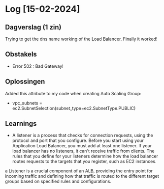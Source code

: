 # Log [15-02-2024]

## Dagverslag (1 zin)
Trying to get the dns name working of the Load Balancer. Finally it worked!

## Obstakels

- Error 502 : Bad Gateway!

## Oplossingen

Added this attribute to my code when creating Auto Scaling Group: 

 - vpc_subnets = ec2.SubnetSelection(subnet_type=ec2.SubnetType.PUBLIC)

## Learnings

-  A listener is a process that checks for connection requests, using the protocol and port that you configure. Before you start using your Application Load Balancer, you must add at least one listener. If your load balancer has no listeners, it can't receive traffic from clients. The rules that you define for your listeners determine how the load balancer routes requests to the targets that you register, such as EC2 instances.

a Listener is a crucial component of an ALB, providing the entry point for incoming traffic and defining how that traffic is routed to the different target groups based on specified rules and configurations.

